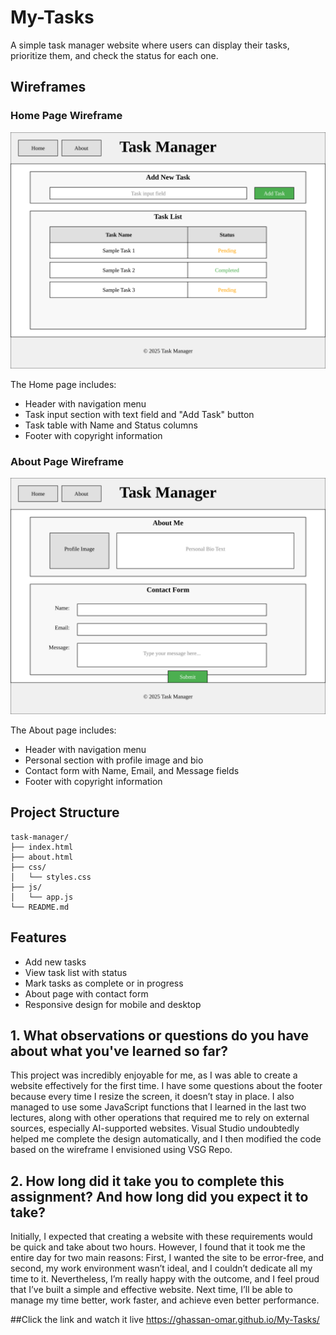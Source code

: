 # My-Tasks

A simple task manager website where users can display their tasks, prioritize them, and check the status for each one.

## Wireframes

### Home Page Wireframe
![Home Page Wireframe](wireframe_home.svg)

The Home page includes:
- Header with navigation menu
- Task input section with text field and "Add Task" button
- Task table with Name and Status columns
- Footer with copyright information

### About Page Wireframe
![About Page Wireframe](wireframe_about.svg)

The About page includes:
- Header with navigation menu
- Personal section with profile image and bio
- Contact form with Name, Email, and Message fields
- Footer with copyright information

## Project Structure

```
task-manager/
├── index.html
├── about.html
├── css/
│   └── styles.css
├── js/
│   └── app.js
└── README.md
```

## Features

- Add new tasks
- View task list with status
- Mark tasks as complete or in progress
- About page with contact form
- Responsive design for mobile and desktop

  
## 1. What observations or questions do you have about what you've learned so far?
This project was incredibly enjoyable for me, as I was able to create a website effectively for the first time. I have some questions about the footer because every time I resize the screen, it doesn’t stay in place. I also managed to use some JavaScript functions that I learned in the last two lectures, along with other operations that required me to rely on external sources, especially AI-supported websites. Visual Studio undoubtedly helped me complete the design automatically, and I then modified the code based on the wireframe I envisioned using VSG Repo.

## 2. How long did it take you to complete this assignment? And how long did you expect it to take?
Initially, I expected that creating a website with these requirements would be quick and take about two hours. However, I found that it took me the entire day for two main reasons: First, I wanted the site to be error-free, and second, my work environment wasn’t ideal, and I couldn’t dedicate all my time to it. Nevertheless, I’m really happy with the outcome, and I feel proud that I’ve built a simple and effective website. Next time, I’ll be able to manage my time better, work faster, and achieve even better performance.

##Click the link and watch it live
https://ghassan-omar.github.io/My-Tasks/
